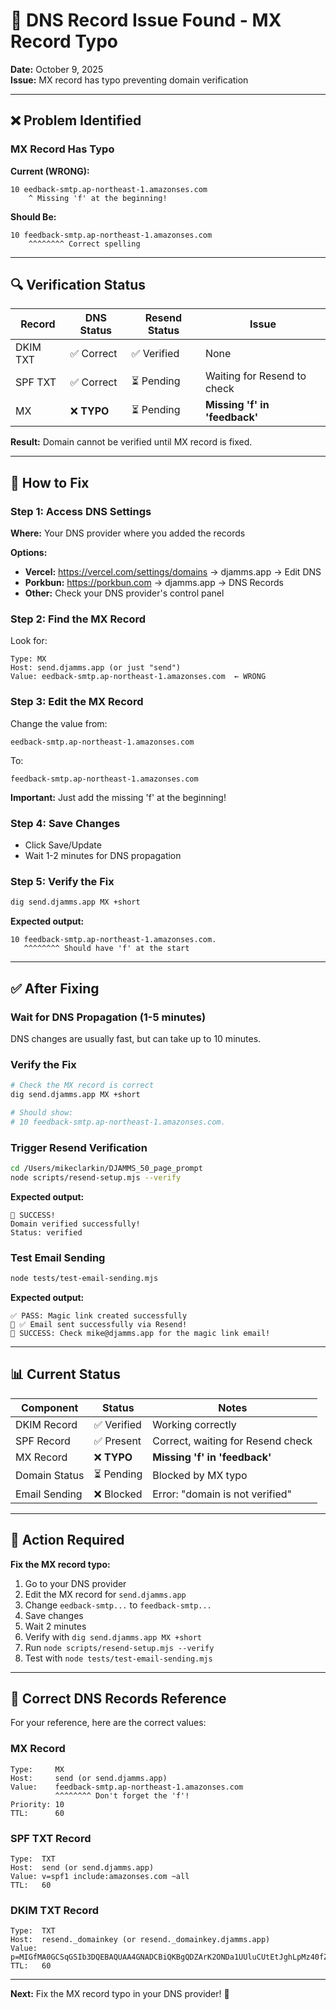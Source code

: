 # 🐛 DNS Record Issue Found - MX Record Typo

**Date:** October 9, 2025  
**Issue:** MX record has typo preventing domain verification

---

## ❌ Problem Identified

### MX Record Has Typo

**Current (WRONG):**
```
10 eedback-smtp.ap-northeast-1.amazonses.com
    ^ Missing 'f' at the beginning!
```

**Should Be:**
```
10 feedback-smtp.ap-northeast-1.amazonses.com
    ^^^^^^^^ Correct spelling
```

---

## 🔍 Verification Status

| Record | DNS Status | Resend Status | Issue |
|--------|------------|---------------|-------|
| DKIM TXT | ✅ Correct | ✅ Verified | None |
| SPF TXT | ✅ Correct | ⏳ Pending | Waiting for Resend to check |
| MX | ❌ **TYPO** | ⏳ Pending | **Missing 'f' in 'feedback'** |

**Result:** Domain cannot be verified until MX record is fixed.

---

## 🔧 How to Fix

### Step 1: Access DNS Settings

**Where:** Your DNS provider where you added the records

**Options:**
- **Vercel:** https://vercel.com/settings/domains → djamms.app → Edit DNS
- **Porkbun:** https://porkbun.com → djamms.app → DNS Records
- **Other:** Check your DNS provider's control panel

### Step 2: Find the MX Record

Look for:
```
Type: MX
Host: send.djamms.app (or just "send")
Value: eedback-smtp.ap-northeast-1.amazonses.com  ← WRONG
```

### Step 3: Edit the MX Record

Change the value from:
```
eedback-smtp.ap-northeast-1.amazonses.com
```

To:
```
feedback-smtp.ap-northeast-1.amazonses.com
```

**Important:** Just add the missing 'f' at the beginning!

### Step 4: Save Changes

- Click Save/Update
- Wait 1-2 minutes for DNS propagation

### Step 5: Verify the Fix

```bash
dig send.djamms.app MX +short
```

**Expected output:**
```
10 feedback-smtp.ap-northeast-1.amazonses.com.
   ^^^^^^^^ Should have 'f' at the start
```

---

## ✅ After Fixing

### Wait for DNS Propagation (1-5 minutes)

DNS changes are usually fast, but can take up to 10 minutes.

### Verify the Fix

```bash
# Check the MX record is correct
dig send.djamms.app MX +short

# Should show:
# 10 feedback-smtp.ap-northeast-1.amazonses.com.
```

### Trigger Resend Verification

```bash
cd /Users/mikeclarkin/DJAMMS_50_page_prompt
node scripts/resend-setup.mjs --verify
```

**Expected output:**
```
🎉 SUCCESS!
Domain verified successfully!
Status: verified
```

### Test Email Sending

```bash
node tests/test-email-sending.mjs
```

**Expected output:**
```
✅ PASS: Magic link created successfully
📧 ✅ Email sent successfully via Resend!
🎉 SUCCESS: Check mike@djamms.app for the magic link email!
```

---

## 📊 Current Status

| Component | Status | Notes |
|-----------|--------|-------|
| DKIM Record | ✅ Verified | Working correctly |
| SPF Record | ✅ Present | Correct, waiting for Resend check |
| MX Record | ❌ **TYPO** | **Missing 'f' in 'feedback'** |
| Domain Status | ⏳ Pending | Blocked by MX typo |
| Email Sending | ❌ Blocked | Error: "domain is not verified" |

---

## 🎯 Action Required

**Fix the MX record typo:**
1. Go to your DNS provider
2. Edit the MX record for `send.djamms.app`
3. Change `eedback-smtp...` to `feedback-smtp...`
4. Save changes
5. Wait 2 minutes
6. Verify with `dig send.djamms.app MX +short`
7. Run `node scripts/resend-setup.mjs --verify`
8. Test with `node tests/test-email-sending.mjs`

---

## 📝 Correct DNS Records Reference

For your reference, here are the correct values:

### MX Record
```
Type:     MX
Host:     send (or send.djamms.app)
Value:    feedback-smtp.ap-northeast-1.amazonses.com
          ^^^^^^^^ Don't forget the 'f'!
Priority: 10
TTL:      60
```

### SPF TXT Record
```
Type:  TXT
Host:  send (or send.djamms.app)
Value: v=spf1 include:amazonses.com ~all
TTL:   60
```

### DKIM TXT Record
```
Type:  TXT
Host:  resend._domainkey (or resend._domainkey.djamms.app)
Value: p=MIGfMA0GCSqGSIb3DQEBAQUAA4GNADCBiQKBgQDZArK2ONDa1UUluCUtEtJghLpMz40fZSyLZqnKfnTjvLrKhJNRqvyPEE6TeqC7WL5hptd8NY6oeWQxBhun9rZwTmhv+IwGpXdq+HhKOmFIr4KleUuH/j0Vz0GAdfonwlOUa96yGWKAzFvOslnK7YBLslvV4YffKvRedZl6tx/0lQIDAQAB
TTL:   60
```

---

**Next:** Fix the MX record typo in your DNS provider! 🔧
